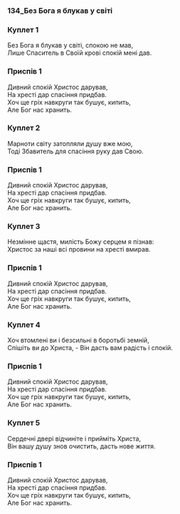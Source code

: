### 134_Без Бога я блукав у світі
### Куплет 1
Без Бога я блукав у світі, спокою не мав, <br/>Лише Спаситель в Своїй крові спокій мені дав.
### Приспів 1
Дивний спокій Христос дарував, <br/>На хресті дар спасіння придбав. <br/>Хоч ще гріх навкруги так бушує, кипить, <br/>Але Бог нас хранить.
### Куплет 2
Марноти світу затопляли душу вже мою, <br/>Тоді Збавитель для спасіння руку дав Свою.
### Приспів 1
Дивний спокій Христос дарував, <br/>На хресті дар спасіння придбав. <br/>Хоч ще гріх навкруги так бушує, кипить, <br/>Але Бог нас хранить.
### Куплет 3
Незмінне щастя, милість Божу серцем я пізнав:<br/> Христос за наші всі провини на хресті вмирав.
### Приспів 1
Дивний спокій Христос дарував, <br/>На хресті дар спасіння придбав. <br/>Хоч ще гріх навкруги так бушує, кипить, <br/>Але Бог нас хранить.
### Куплет 4
Хоч втомлені ви і безсильні в боротьбі земній, <br/>Спішіть ви до Христа, - Він дасть вам радість і спокій.
### Приспів 1
Дивний спокій Христос дарував, <br/>На хресті дар спасіння придбав. <br/>Хоч ще гріх навкруги так бушує, кипить, <br/>Але Бог нас хранить.
### Куплет 5
Сердечні двері відчиніте і прийміть Христа, <br/>Він вашу душу знов очистить, дасть нове життя.
### Приспів 1
Дивний спокій Христос дарував, <br/>На хресті дар спасіння придбав. <br/>Хоч ще гріх навкруги так бушує, кипить, <br/>Але Бог нас хранить.
